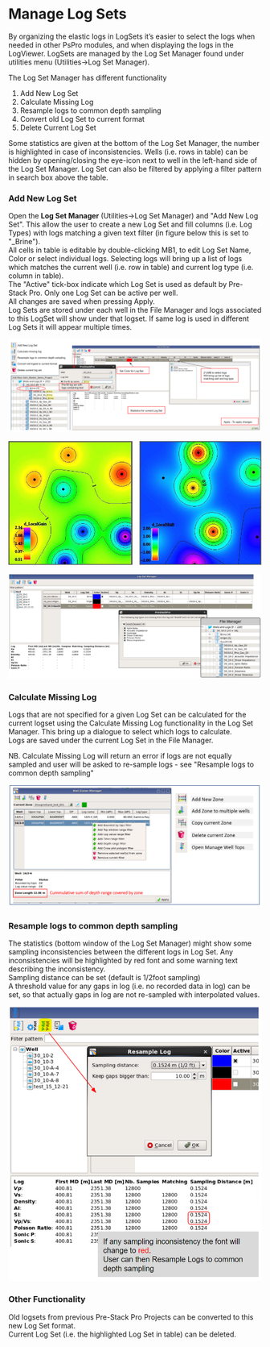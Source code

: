 # Manage Log Sets

By organizing the elastic logs in LogSets it’s easier to select the logs when needed in other PsPro modules, and when displaying the logs in the LogViewer. LogSets are managed by the Log Set Manager found under utilities menu \(Utilities-&gt;Log Set Manager\). 

The Log Set Manager has different functionality

1. Add New Log Set
2. Calculate Missing Log 
3. Resample logs to common depth sampling
4. Convert old Log Set to current format
5. Delete Current Log Set

Some statistics are given at the bottom of the Log Set Manager, the number is highlighted in case of inconsistencies. Wells \(i.e. rows in table\) can be hidden by opening/closing the eye-icon next to well in the left-hand side of the Log Set Manager. Log Set can also be filtered by applying a filter pattern in search box above the table.

### **Add New Log Set**

Open the **Log Set Manager** \(Utilities-&gt;Log Set Manager\) and "Add New Log Set". This allow the user to create a new Log Set and fill columns \(i.e. Log Types\) with logs matching a given text filter \(in figure below this is set to "\_Brine"\).   
All cells in table is editable by double-clicking MB1, to edit Log Set Name, Color or select individual logs. Selecting logs will bring up a list of logs which matches the current well \(i.e. row in table\) and current log type \(i.e. column in table\).  
The "Active" tick-box indicate which Log Set is used as default by Pre-Stack Pro. Only one Log Set can be active per well.  
All changes are saved when pressing Apply.   
Log Sets are stored under each well in the File Manager and logs associated to this LogSet will show under that logset. If same log is used in different Log Sets it will appear multiple times.  

![Create and manage Log Sets. Utility-&amp;gt;Manage LogSets](../../../.gitbook/assets/image%20%2821%29.png)

![Create Log Sets from Well Log Viewer](../../../.gitbook/assets/image%20%2837%29.png)

![Create Log Set from &quot;Generate Synthetic Gather&quot;](../../../.gitbook/assets/image%20%2812%29.png)

### Calculate Missing Log

Logs that are not specified for a given Log Set can be calculated for the current logset using the Calculate Missing Log functionality in the Log Set Manager. This bring up a dialogue to select which logs to calculate.   
Logs are saved under the current Log Set in the File Manager.

NB. Calculate Missing Log will return an error if logs are not equally sampled and user will be asked to re-sample logs - see "Resample logs to common depth sampling"

![Calculate Missing Elastic Logs from Utilities-&amp;gt;Log Set Manager](../../../.gitbook/assets/image%20%2864%29.png)

### Resample logs to common depth sampling

The statistics \(bottom window of the Log Set Manager\) might show some sampling inconsistencies between the different logs in Log Set. Any inconsistencies will be highlighted by red font and some warning text describing the inconsistency.  
Sampling distance can be set \(default is 1/2foot sampling\)   
A threshold value for any gaps in log \(i.e. no recorded data in log\) can be set, so that actually gaps in log are not re-sampled with interpolated values.

![Resampling Well Logs in Log Set Manager](../../../.gitbook/assets/image%20%2833%29.png)

### Other Functionality

Old logsets from previous Pre-Stack Pro Projects can be converted to this new Log Set format.  
Current Log Set \(i.e. the highlighted Log Set in table\) can be deleted. 

